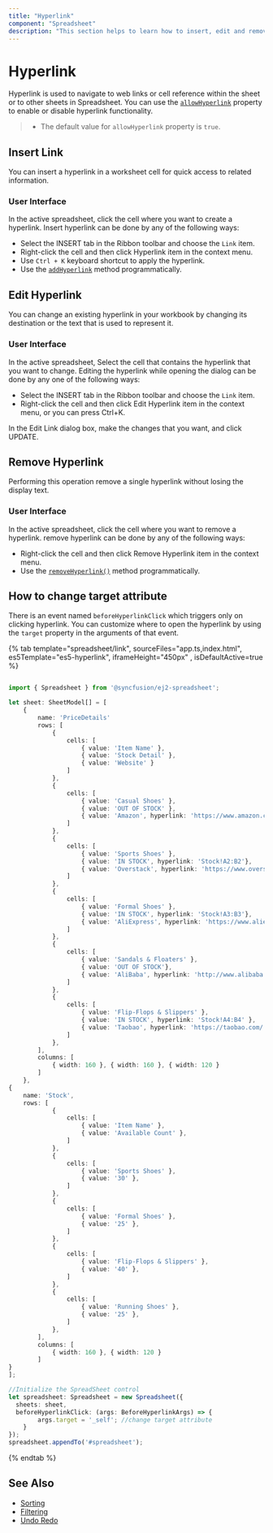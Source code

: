 ```yaml
---
title: "Hyperlink"
component: "Spreadsheet"
description: "This section helps to learn how to insert, edit and remove a hyperlink in Spreadsheet control."
---
```


# Hyperlink

Hyperlink is used to navigate to web links or cell reference within the sheet or to other sheets in Spreadsheet. You can use the [`allowHyperlink`](../api/spreadsheet/#allowHyperlink) property to enable or disable hyperlink functionality.

> * The default value for `allowHyperlink` property is `true`.

## Insert Link

You can insert a hyperlink in a worksheet cell for quick access to related information.

### User Interface

In the active spreadsheet, click the cell where you want to create a hyperlink. Insert hyperlink can be done by any of the following ways:

* Select the INSERT tab in the Ribbon toolbar and choose the `Link` item.
* Right-click the cell and then click Hyperlink item in the context menu.
* Use `Ctrl + K` keyboard shortcut to apply the hyperlink.
* Use the [`addHyperlink`](../api/spreadsheet/#hyperlink) method programmatically.

## Edit Hyperlink

You can change an existing hyperlink in your workbook by changing its destination or the text that is used to represent it.

### User Interface

In the active spreadsheet, Select the cell that contains the hyperlink that you want to change. Editing the hyperlink while opening the dialog can be done by any one of the following ways:

* Select the INSERT tab in the Ribbon toolbar and choose the `Link` item.
* Right-click the cell and then click Edit Hyperlink item in the context menu, or you can press Ctrl+K.

In the Edit Link dialog box, make the changes that you want, and click UPDATE.

## Remove Hyperlink

Performing this operation remove a single hyperlink without losing the display text.

### User Interface

In the active spreadsheet, click the cell where you want to remove a hyperlink. remove hyperlink can be done by any of the following ways:
* Right-click the cell and then click Remove Hyperlink item in the context menu.
* Use the [`removeHyperlink()`](../api/spreadsheet/#hyperlink) method programmatically.

## How to change target attribute

There is an event named `beforeHyperlinkClick` which triggers only on clicking hyperlink. You can customize where to open the hyperlink by using the `target` property in the arguments of that event.

{% tab template="spreadsheet/link", sourceFiles="app.ts,index.html", es5Template="es5-hyperlink", iframeHeight="450px" , isDefaultActive=true %}

```typescript

import { Spreadsheet } from '@syncfusion/ej2-spreadsheet';

let sheet: SheetModel[] = [
    {
        name: 'PriceDetails'
        rows: [
            {
                cells: [
                    { value: 'Item Name' },
                    { value: 'Stock Detail' },
                    { value: 'Website' }
                ]
            },
            {
                cells: [
                    { value: 'Casual Shoes' },
                    { value: 'OUT OF STOCK' },
                    { value: 'Amazon', hyperlink: 'https://www.amazon.com/' }
                ]
            },
            {
                cells: [
                    { value: 'Sports Shoes' },
                    { value: 'IN STOCK', hyperlink: 'Stock!A2:B2'},
                    { value: 'Overstack', hyperlink: 'https://www.overstock.com/' }
                ]
            },
            {
                cells: [
                    { value: 'Formal Shoes' },
                    { value: 'IN STOCK', hyperlink: 'Stock!A3:B3'},
                    { value: 'AliExpress', hyperlink: 'https://www.aliexpress.com/' }
                ]
            },
            {
                cells: [
                    { value: 'Sandals & Floaters' },
                    { value: 'OUT OF STOCK'},
                    { value: 'AliBaba', hyperlink: 'http://www.alibaba.com/' }
                ]
            },
            {
                cells: [
                    { value: 'Flip-Flops & Slippers' },
                    { value: 'IN STOCK', hyperlink: 'Stock!A4:B4' },
                    { value: 'Taobao', hyperlink: 'https://taobao.com/' }
                ]
            },
        ],
        columns: [
            { width: 160 }, { width: 160 }, { width: 120 }
        ]
    },
{
    name: 'Stock',
    rows: [
            {
                cells: [
                    { value: 'Item Name' },
                    { value: 'Available Count' },
                ]
            },
            {
                cells: [
                    { value: 'Sports Shoes' },
                    { value: '30' },
                ]
            },
            {
                cells: [
                    { value: 'Formal Shoes' },
                    { value: '25' },
                ]
            },
            {
                cells: [
                    { value: 'Flip-Flops & Slippers' },
                    { value: '40' },
                ]
            },
            {
                cells: [
                    { value: 'Running Shoes' },
                    { value: '25' },
                ]
            },
        ],
        columns: [
            { width: 160 }, { width: 120 }
        ]
}
];

//Initialize the SpreadSheet control
let spreadsheet: Spreadsheet = new Spreadsheet({
  sheets: sheet,
  beforeHyperlinkClick: (args: BeforeHyperlinkArgs) => {
        args.target = '_self'; //change target attribute
    }
});
spreadsheet.appendTo('#spreadsheet');
```

{% endtab %}

## See Also

* [Sorting](./sort)
* [Filtering](./filter)
* [Undo Redo](./undo-redo)